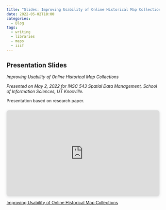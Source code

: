 ```yaml
---
title: "Slides: Improving Usability of Online Historical Map Collections"
date: 2022-05-02T18:00
categories:
  - Blog
tags:
  - writing
  - libraries
  - maps
  - iiif
---
```

## Presentation Slides

*Improving Usability of Online Historical Map Collections*
  
*Presented on May 2, 2022 for INSC 543 Spatial Data Management, School of Information Sciences, UT Knoxville.*

Presentation based on research paper.  

<div style="position: relative; width: 100%; height: 0; padding-top: 56.2500%;
 padding-bottom: 0; box-shadow: 0 2px 8px 0 rgba(63,69,81,0.16); margin-top: 1.6em; margin-bottom: 0.9em; overflow: hidden;
 border-radius: 8px; will-change: transform;">
  <iframe loading="lazy" style="position: absolute; width: 100%; height: 100%; top: 0; left: 0; border: none; padding: 0;margin: 0;"
    src="https://www.canva.com/design/DAE_ZIksCiE/BGLQbUYNtV2HqX-4OhqXSQ/view?embed" allowfullscreen="allowfullscreen" allow="fullscreen">
  </iframe>
</div>
<a href="https:&#x2F;&#x2F;www.canva.com&#x2F;design&#x2F;DAE_ZIksCiE&#x2F;BGLQbUYNtV2HqX-4OhqXSQ&#x2F;view?utm_content=DAE_ZIksCiE&amp;utm_campaign=designshare&amp;utm_medium=embeds&amp;utm_source=link" target="_blank" rel="noopener">Improving Usability of Online Historical Map Collections</a>
